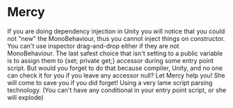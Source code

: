 # Mercy

If you are doing dependency injection in Unity you will notice that you could not "new" the MonoBehaviour, thus you cannot inject things on constructor. You can't use inspector drag-and-drop either if they are not MonoBehaviour. The last safest choice that isn't setting to a public variable is to assign them to {set; private get;} accessor during some entry point script. But would you forget to do that because compiler, Unity, and no one can check it for you if you leave any accessor null? Let Mercy help you! She will come to save you if you did forget! Using a very lame script parsing technology. (You can't have any conditional in your entry point script, or she will explode)